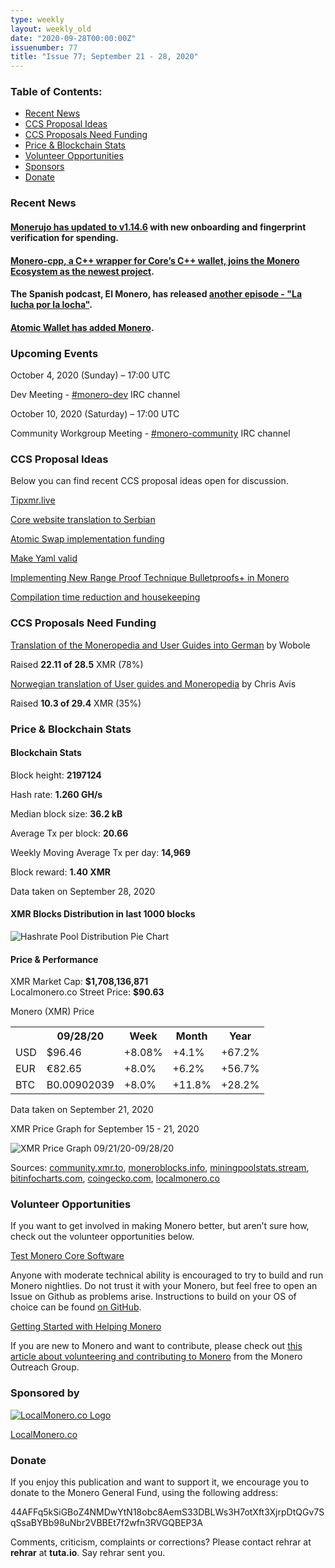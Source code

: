 ```yaml
---
type: weekly
layout: weekly_old
date: "2020-09-28T00:00:00Z"
issuenumber: 77
title: "Issue 77; September 21 - 28, 2020"
---
```


<h3>Table of Contents:</h3>
<ul class="contents">
    <li><a href="#news">Recent News</a></li>
    <li><a href="#ideas">CCS Proposal Ideas</a></li>
    <li><a href="#proposals">CCS Proposals Need Funding</a></li>
    <li><a href="#stats">Price & Blockchain Stats</a></li>
    <li><a href="#volunteer">Volunteer Opportunities</a></li>
    <li><a href="#sponsor">Sponsors</a></li>
    <li><a href="#donate">Donate</a></li>
</ul>

<h3 id="news">Recent News</h3>

<div class="newsbyte">
    <h4><a href="https://www.reddit.com/r/Monerujo/comments/ixuj76/update_monerujo_v1146_upgrading_to_monero_v01603/" target="_blank">Monerujo has updated to v1.14.6</a>  with new onboarding and fingerprint verification for spending.</h4>
</div>

<div class="newsbyte">
    <h4><a href="https://github.com/monero-ecosystem/monero-cpp" target="_blank">Monero-cpp, a C++ wrapper for Core’s C++ wallet, joins the Monero Ecosystem as the newest project</a>.</h4>
</div>

<div class="newsbyte">
    <h4>The Spanish podcast, El Monero, has released <a href="https://anchor.fm/elmonero/episodes/6-La-Lucha-por-la-Locha-ek7d17" target="_blank">another episode - "La lucha por la locha"</a>.</h4>
</div>

<div class="newsbyte">
    <h4><a href="https://twitter.com/AtomicWallet/status/1309177692638646272" target="_blank">Atomic Wallet has added Monero</a>.</h4>
</div>


<h3 id="events">Upcoming Events</h3>

<div class="event">
    <p class="date" markdown="1">October 4, 2020 (Sunday) – 17:00 UTC</p>
    <p markdown="1">Dev Meeting - <a href="irc://chat.freenode.net/#monero-dev" target="_blank">#monero-dev</a> IRC channel</p>
</div>

<div class="event">
    <p class="date" markdown="1">October 10, 2020 (Saturday) – 17:00 UTC</p>
    <p markdown="1">Community Workgroup Meeting - <a href="irc://chat.freenode.net/#monero-community" target="_blank">#monero-community</a> IRC channel</p>
</div>

<h3 id="ideas">CCS Proposal Ideas</h3>

<p>Below you can find recent CCS proposal ideas open for discussion.</p>

<div class="proposal">
<p><a href="https://repo.getmonero.org/monero-project/ccs-proposals/-/merge_requests/173" target="_blank">Tipxmr.live</a></p>
</div>

<div class="proposal">
<p><a href="https://repo.getmonero.org/monero-project/ccs-proposals/-/merge_requests/172" target="_blank">Core website translation to Serbian</a></p>
</div>

<div class="proposal">
<p><a href="https://repo.getmonero.org/monero-project/ccs-proposals/-/merge_requests/168" target="_blank">Atomic Swap implementation funding</a></p>
</div>

<div class="proposal">
<p><a href="https://repo.getmonero.org/monero-project/ccs-proposals/-/merge_requests/166" target="_blank">Make Yaml valid</a></p>
</div>

<div class="proposal">
<p><a href="https://repo.getmonero.org/monero-project/ccs-proposals/-/merge_requests/156" target="_blank">Implementing New Range Proof Technique Bulletproofs+ in Monero</a></p>
</div>

<div class="proposal">
<p><a href="https://repo.getmonero.org/monero-project/ccs-proposals/-/merge_requests/138" target="_blank">Compilation time reduction and housekeeping</a></p>
</div>

<h3 id="proposals">CCS Proposals Need Funding</h3>

<div class="proposal">
    <p><a href="https://ccs.getmonero.org/proposals/Translation-getmonero-german.html" target="_blank">Translation of the Moneropedia and User Guides into German</a> by Wobole</p>
    <p>Raised <b>22.11 of 28.5</b> XMR (78%)</p>
</div>

<div class="proposal">
    <p><a href="https://ccs.getmonero.org/proposals/avis-moneropedia-userguides.html" target="_blank">Norwegian translation of User guides and Moneropedia</a> by Chris Avis</p>
    <p>Raised <b>10.3 of 29.4</b> XMR (35%)</p>
</div>

<h3 id="stats">Price & Blockchain Stats</h3>

<h4 class="stat">Blockchain Stats</h4>

<div class="bcstats">
    <p>Block height: <b>2197124</b></p>
    <p>Hash rate: <b>1.260 GH/s</b></p>
    <p>Median block size: <b>36.2 kB</b></p>
    <p>Average Tx per block: <b>20.66</b></p>
    <p>Weekly Moving Average Tx per day: <b>14,969</b></p>
    <p>Block reward: <b>1.40 XMR</b></p>
</div>
<p class="note">Data taken on September 28, 2020</p>

<h4 class="stat">XMR Blocks Distribution in last 1000 blocks</h4>
<p><img src="/img/hashrate-pool-distribution-0928.png" alt="Hashrate Pool Distribution Pie Chart"/></p>

<h4 class="stat">Price & Performance</h4>

<div class="price-intro">XMR Market Cap: <b>$1,708,136,871</b><br>Localmonero.co Street Price: <b>$90.63</b></div>

<p class="table-title">Monero (XMR) Price</p>
<table class="price-table">
  <tr class="row1">
    <th></th>
    <th>09/28/20</th>
    <th>Week</th>
    <th>Month</th>
    <th>Year</th>
  </tr>
  <tr>
    <td data-th="XMR to">USD</td>
    <td data-th="09/28/20">$96.46</td>
    <td data-th="Week" class="green">+8.08%</td>
    <td data-th="Month" class="green">+4.1%</td>
    <td data-th="Year" class="green">+67.2%</td>
  </tr>
  <tr class="row3">
    <td data-th="XMR to">EUR</td>
    <td data-th="09/28/20">€82.65</td>
    <td data-th="Week" class="green">+8.0%</td>
    <td data-th="Month" class="green">+6.2%</td>
    <td data-th="Year" class="green">+56.7%</td>
  </tr>
  <tr>
    <td data-th="XMR to">BTC</td>
    <td data-th="09/28/20">B0.00902039</td>
    <td data-th="Week" class="green">+8.0%</td>
    <td data-th="Month" class="green">+11.8%</td>
    <td data-th="Year" class="green">+28.2%</td>
  </tr>
</table>
<p class="note">Data taken on September 21, 2020</p>

<p class="table-title">XMR Price Graph for September 15 - 21, 2020</p>

![XMR Price Graph 09/21/20-09/28/20](/img/weekly-chart-0928.png "XMR Price Graph 09/21/20-09/28/20") 

Sources: <a href="https://community.xmr.to/explorer/mainnet/" target="_blank">community.xmr.to</a>, <a href="https://moneroblocks.info/stats/transaction-stats" target="_blank">moneroblocks.info</a>, <a href="https://miningpoolstats.stream/monero" target="_blank">miningpoolstats.stream</a>, <a href="https://bitinfocharts.com/monero/" target="_blank">bitinfocharts.com</a>, <a href="https://www.coingecko.com/" target="_blank">coingecko.com</a>, <a href="https://localmonero.co/" target="_blank">localmonero.co</a>

<h3 id="volunteer">Volunteer Opportunities</h3>

<p>If you want to get involved in making Monero better, but aren’t sure how, check out the volunteer opportunities below.</p>

<div class="newsbyte">
    <p class="date"><a href="https://github.com/monero-project/monero" target="_blank">Test Monero Core Software</a></p>
    <p>Anyone with moderate technical ability is encouraged to try to build and run Monero nightlies. Do not trust it with your Monero, but feel free to open an Issue on Github as problems arise. Instructions to build on your OS of choice can be found <a href="https://github.com/monero-project/monero#compiling-monero-from-source" target="_blank">on GitHub</a>. </p>
</div>

<div class="newsbyte">
    <p class="date"><a href="https://github.com/monero-project/monero" target="_blank">Getting Started with Helping Monero</a></p>
    <p>If you are new to Monero and want to contribute, please check out <a href="https://www.monerooutreach.org/stories/getting-started-helping-monero.php" target="_blank">this article about volunteering and contributing to Monero</a> from the Monero Outreach Group. </p>
</div>

<h3 id="sponsor">Sponsored by</h3>

<p><a href="https://localmonero.co/" target="_blank"><img src="/img/localmonero-logo.png" alt="LocalMonero.co Logo" class="localmonero"></a></p>

<p class="text-center"><a href="https://localmonero.co/" target="_blank">LocalMonero.co</a></p>

<h3 id="donate">Donate</h3>

<p markdown="1">If you enjoy this publication and want to support it, we encourage you to donate to the Monero General Fund, using the following address:</p>

<p class="address" markdown="1">44AFFq5kSiGBoZ4NMDwYtN18obc8AemS33DBLWs3H7otXft3XjrpDtQGv7SqSsaBYBb98uNbr2VBBEt7f2wfn3RVGQBEP3A</p>

<!--p><a href="monero:44AFFq5kSiGBoZ4NMDwYtN18obc8AemS33DBLWs3H7otXft3XjrpDtQGv7SqSsaBYBb98uNbr2VBBEt7f2wfn3RVGQBEP3A" class="qr"><img src="/img/donate-monero.png"></a></p-->

Comments, criticism, complaints or corrections? Please contact rehrar at **rehrar** at **tuta.io**. Say rehrar sent you.